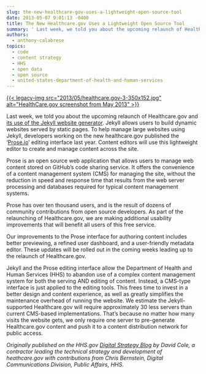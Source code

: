 ```yaml
---
slug: the-new-healthcare-gov-uses-a-lightweight-open-source-tool
date: 2013-05-07 9:01:13 -0400
title: The New Healthcare.gov Uses a Lightweight Open Source Tool
summary: ' Last week, we told you about the upcoming relaunch of Healthcare.gov and its use of the Jekyll website generator. Jekyll allows users to build dynamic websites served by static pages. To help manage large websites using Jekyll, developers working on the new healthcare.gov published the &lsquo;Prose.io’  editing interface'
authors:
  - anthony-calabrese
topics:
  - code
  - content strategy
  - HHS
  - open data
  - open source
  - united-states-department-of-health-and-human-services
---
```


[{{< legacy-img src="2013/05/healthcare.gov-3-350x152.jpg" alt="HealthCare.gov screenshot from May 2013" >}}](https://s3.amazonaws.com/digitalgov/_legacy-img/2013/05/healthcare.gov-3-350x152.jpg)

Last week, we told you about the upcoming relaunch of Healthcare.gov and [<span style="text-decoration: underline">its use of the Jekyll website generator</span>](http://www.hhs.gov/digitalstrategy/blog/2013/04/new-heathcare-open-cms-free.html). Jekyll allows users to build dynamic websites served by static pages. To help manage large websites using Jekyll, developers working on the new healthcare.gov published the ‘[<span style="text-decoration: underline">Prose.io</span>](http://developmentseed.org/blog/2012/june/25/prose-a-content-editor-for-github/)’  editing interface last year. Content editors will use this lightweight editor to create and manage content across the site.

Prose is an open source web application that allows users to manage web content stored on GitHub’s code sharing service. It offers the convenience of a content management system (CMS) for managing the site, without the reduction in speed and response time that results from the web server processing and databases required for typical content management systems.

Prose has over ten thousand users, and is the result of dozens of community contributions from open source developers. As part of the relaunching of Healthcare.gov, we are making additional usability improvements that will benefit all users of this free service.

Our improvements to the Prose interface for authoring content includes better previewing, a refined user dashboard, and a user-friendly metadata editor. These updates will be rolled out in the coming weeks leading up to the relaunch of Healthcare.gov.

Jekyll and the Prose editing interface allow the Department of Health and Human Services (HHS) to abandon use of a complex content management system for both the serving AND editing of content. Instead, a CMS-type interface is just applied to the editing tools. This frees time to invest in a better design and content experience, as well as greatly simplifies the maintenance overhead of running the website. We estimate the Jekyll-supported Healthcare.gov will require approximately 30 less servers than current CMS-based implementations. That&#8217;s because no matter how many visits the website gets, we only require one server to pre-generate Healthcare.gov content and push it to a content distribution network for public access.

_Originally published on the HHS.gov <a href="http://www.hhs.gov/digitalstrategy/blog/2013/04/new-heathcare-open-cms-free.html" target="_blank">Digital Strategy Blog</a> by David Cole, a contractor leading the technical strategy and development of heathcare.gov with contributions from Chris Bernstein, Digital Communications Division, Public Affairs, HHS._